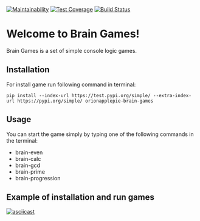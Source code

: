 [![Maintainability](https://api.codeclimate.com/v1/badges/7386b211a2fe7d2dd3a1/maintainability)](https://codeclimate.com/github/OrionApplePie/project-lvl1-s566/maintainability) [![Test Coverage](https://api.codeclimate.com/v1/badges/7386b211a2fe7d2dd3a1/test_coverage)](https://codeclimate.com/github/OrionApplePie/project-lvl1-s566/test_coverage) [![Build Status](https://travis-ci.org/OrionApplePie/project-lvl1-s566.svg?branch=master)](https://travis-ci.org/OrionApplePie/project-lvl1-s566)

# Welcome to Brain Games!

Brain Games is a set of simple console logic games.

## Installation

For install game run following command in terminal:

```
pip install --index-url https://test.pypi.org/simple/ --extra-index-url https://pypi.org/simple/ orionapplepie-brain-games
```

## Usage

You can start the game simply by typing one of the following commands in the terminal:

- brain-even
- brain-calc
- brain-gcd
- brain-prime
- brain-progression

## Example of installation and run games

[![asciicast](https://asciinema.org/a/fqv8KPQPlS7CmjkxPOYSVowt6.svg)](https://asciinema.org/a/fqv8KPQPlS7CmjkxPOYSVowt6)

